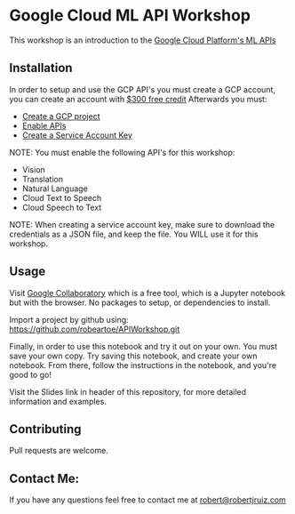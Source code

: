 # Google Cloud ML API Workshop

This workshop is an introduction to the [Google Cloud Platform's ML APIs](https://cloud.google.com/products/ai/building-blocks/)

## Installation
In order to setup and use the GCP API's you must create a GCP account, you can create an account with [$300 free credit](https://cloud.google.com/free/)
Afterwards you must:
* [Create a GCP project](https://cloud.google.com/resource-manager/docs/creating-managing-projects#creating_a_project)
* [Enable APIs](https://cloud.google.com/apis/docs/getting-started?rd=1&visit_id=637029728358570224-3813526071#enabling_apis)
* [Create a Service Account Key](https://cloud.google.com/iam/docs/creating-managing-service-account-keys#creating_service_account_keys)

NOTE: You must enable the following API's for this workshop:
* Vision
* Translation
* Natural Language
* Cloud Text to Speech
* Cloud Speech to Text

NOTE: When creating a service account key, make sure to download the credentials as a JSON file, and keep the file. You WILL use it for this workshop.

## Usage
Visit [Google Collaboratory](https://colab.research.google.com/) which is a free tool, which is a Jupyter notebook but with the browser. No packages to setup, or dependencies to install.

Import a project by github using: https://github.com/robeartoe/APIWorkshop.git


Finally, in order to use this notebook and try it out on your own. You must save your own copy.
Try saving this notebook, and create your own notebook. From there, follow the instructions in the notebook, and you're good to go!

Visit the Slides link in header of this repository, for more detailed information and examples.

## Contributing
Pull requests are welcome.

## Contact Me:
If you have any questions feel free to contact me at robert@robertjruiz.com
